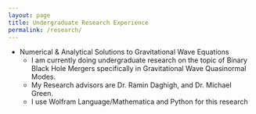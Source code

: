 ```yaml
---
layout: page
title: Undergraduate Research Experience
permalink: /research/
---
```


 - Numerical & Analytical Solutions to Gravitational Wave Equations
	- I am currently doing undergraduate research on the topic of Binary Black Hole Mergers specifically in Gravitational Wave Quasinormal Modes.
	- My Research advisors are Dr. Ramin Daghigh, and Dr. Michael Green.
	- I use Wolfram Language/Mathematica and Python for this research

